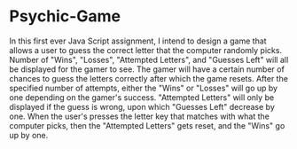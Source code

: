 # Psychic-Game

In this first ever Java Script assignment, I intend to design a game that allows a user to guess the correct letter that the computer randomly picks. Number of "Wins", "Losses", "Attempted Letters", and "Guesses Left" will all be displayed for the gamer to see. The gamer will have a certain number of chances to guess the letters correctly after which the game resets. After the specified number of attempts, either the "Wins" or "Losses" will go up by one depending on the gamer's success. "Attempted Letters" will only be displayed if the guess is wrong, upon which "Guesses Left" decrease by one. When the user's presses the letter key that matches with what the computer picks, then the "Attempted Letters" gets reset, and the "Wins" go up by one.

